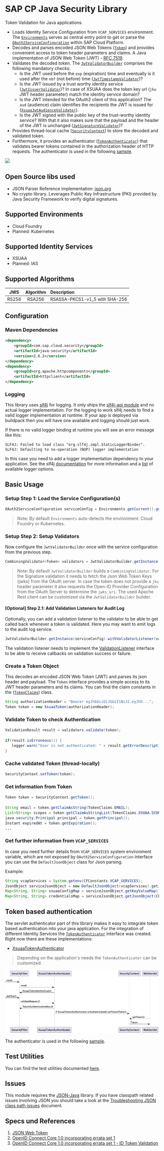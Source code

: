 # SAP CP Java Security Library

Token Validation for Java applications.

- Loads Identity Service Configuration from `VCAP_SERVICES` environment. The [`Environments`](src/main/java/com/sap/cloud/security/config/Environments.java) serves as central entry point to get or parse the  [`OAuth2ServiceConfiguration`](src/main/java/com/sap/cloud/security/config/OAuth2ServiceConfiguration.java) within SAP Cloud Platform.
- Decodes and parses encoded JSON Web Tokens ([`Token`](/java-api/src/main/java/com/sap/cloud/security/token/Token.java)) and provides convenient access to token header parameters and claims. A Java implementation of JSON Web Token (JWT) - [RFC 7519](https://tools.ietf.org/html/rfc7519). 
- Validates the decoded token. The [`JwtValidatorBuilder`](src/main/java/com/sap/cloud/security/token/validation/validators/JwtValidatorBuilder.java) comprises the following mandatory checks:
  - Is the JWT used before the `exp` (expiration) time and eventually is it used after the `nbf` (not before) time ([`JwtTimestampValidator`](
 src/main/java/com/sap/cloud/security/token/validation/validators/JwtTimestampValidator.java))?
  - Is the JWT issued by a trust worthy identity service ([`JwtIssuerValidator`](
 src/main/java/com/sap/cloud/security/token/validation/validators/JwtIssuerValidator.java))? In case of XSUAA does the token key url (`jku` JWT header parameter) match the identity service domain?
  - Is the JWT intended for the OAuth2 client of this application? The `aud` (audience) claim identifies the recipients the JWT is issued for ([`XsuaaJwtAudienceValidator`](
 src/main/java/com/sap/cloud/security/token/validation/validators/XsuaaJwtAudienceValidator.java)).
  - Is the JWT signed with the public key of the trust-worthy identity service? With that it also makes sure that the payload and the header of the JWT is unchanged ([`JwtSignatureValidator`](
 src/main/java/com/sap/cloud/security/token/validation/validators/JwtSignatureValidator.java))?
- Provides thread-local cache ([`SecurityContext`](/java-api/src/main/java/com/sap/cloud/security/token/SecurityContext.java)) to store the decoded and validated token.
- Furthermore, it provides an authenticator ([`TokenAuthenticator`](/java-api/src/main/java/com/sap/cloud/security/servlet/TokenAuthenticator.java)) that validates bearer tokens contained in the authorization header of HTTP requests. The authenticator is used in the following [sample](/samples/java-security-usage).

![](images/xsuaaApplication.png)

## Open Source libs used
- JSON Parser Reference implementation: [json.org](https://github.com/stleary/JSON-java)
- No crypto library. Leverages Public Key Infrastructure (PKI) provided by Java Security Framework to verify digital signatures.

## Supported Environments
- Cloud Foundry
- Planned: Kubernetes

## Supported Identity Services
- XSUAA
- Planned: IAS

## Supported Algorithms

| JWS | Algorithm | Description |
| :-------------: | :-------------: | :----- |
| RS256 | RSA256 | RSASSA-PKCS1-v1_5 with SHA-256 |


## Configuration

### Maven Dependencies
```xml
<dependency>
    <groupId>com.sap.cloud.security</groupId>
    <artifactId>java-security</artifactId>
    <version>2.6.2</version>
</dependency>
<dependency>
    <groupId>org.apache.httpcomponents</groupId>
    <artifactId>httpclient</artifactId>
</dependency>
```

### Logging

This library uses [slf4j](http://www.slf4j.org/) for logging. It only ships the [slf4j-api module](https://mvnrepository.com/artifact/org.slf4j/slf4j-api) and no actual logger implementation.
For the logging to work slf4j needs to find a valid logger implementation at runtime. 
If your app is deployed via buildpack then you will have one available and logging should just work.

If there is no valid logger binding at runtime you will see an error message like this:
```log
SLF4J: Failed to load class "org.slf4j.impl.StaticLoggerBinder".
SLF4J: Defaulting to no-operation (NOP) logger implementation
```
In this case you need to add a logger implementation dependency to your application.
See the slf4j [documentation](http://www.slf4j.org/codes.html#StaticLoggerBinder)
for more information and a [list](http://www.slf4j.org/manual.html#swapping) of available
logger options.

## Basic Usage

### Setup Step 1: Load the Service Configuration(s)
```java
OAuth2ServiceConfiguration serviceConfig = Environments.getCurrent().getXsuaaConfiguration();
```
> Note: By default `Environments` auto-detects the environment: Cloud Foundry or Kubernetes.


### Setup Step 2: Setup Validators
Now configure the `JwtValidatorBuilder` once with the service configuration from the previous step.
```java
CombiningValidator<Token> validators = JwtValidatorBuilder.getInstance(serviceConfig).build();
```


> Note: By default `JwtValidatorBuilder` builds a `CombiningValidator`. 
> For the Signature validation it needs to fetch the Json Web Token Keys (jwks) from the OAuth server. In case the token does not provide a `jku` header parameter it also requests the Open-ID Provider Configuration from the OAuth Server to determine the `jwks_uri`. The used Apache Rest client can be customized via the `JwtValidatorBuilder` builder.

#### [Optional] Step 2.1: Add Validation Listeners for Audit Log
Optionally, you can add a validation listener to the validator to be able to get called back whenever a token is validated. Here you may want to emit logs to the audit log service.

```java
JwtValidatorBuilder.getInstance(serviceConfig).withValidatorListener(validationListener);
```

The validation listener needs to implement the [ValidationListener](src/main/java/com/sap/cloud/security/token/validation/ValidationListener.java) interface to be able to receive callbacks on validation success or failure.

### Create a Token Object 
This decodes an encoded JSON Web Token (JWT) and parses its json header and payload. The `Token` interface provides a simple access to its JWT header parameters and its claims. You can find the claim constants in the ([`TokenClaims`](/java-api/src/main/java/com/sap/cloud/security/token/TokenClaims.java)) class.

```java
String authorizationHeader = "Bearer eyJhbGciOiJGUzI1NiJ2.eyJhh...";
Token token = new XsuaaToken(authorizationHeader);
```

### Validate Token to check Authentication

```java
ValidationResult result = validators.validate(token);

if(result.isErroneous()) {
   logger.warn("User is not authenticated: " + result.getErrorDescription());
}
```

### Cache validated Token (thread-locally)
```java
SecurityContext.setToken(token);
```

### Get information from Token
```java
Token token = SecurityContext.getToken();

String email = token.getClaimAsString(TokenClaims.EMAIL);
List<String> scopes = token.getClaimAsStringList(TokenClaims.XSUAA.SCOPES);
java.security.Principal principal = token.getPrincipal();
Instant expiredAt = token.getExpiration();
...
```

### Get further information from `VCAP_SERVICES`
In case you need further details from `VCAP_SERVICES` system environment variable, which are not exposed by `OAuth2ServiceConfiguration` interface you can use the `DefaultJsonObject` class for Json parsing. 

Example:
```java
String vcapServices = System.getenv(CFConstants.VCAP_SERVICES);
JsonObject serviceJsonObject = new DefaultJsonObject(vcapServices).getJsonObjects(Service.XSUAA.getCFName()).get(0);
Map<String, String> xsuaaConfigMap = serviceJsonObject.getKeyValueMap();
Map<String, String> credentialsMap = serviceJsonObject.getJsonObject(CFConstants.CREDENTIALS).getKeyValueMap();
```

## Token based authentication
The servlet authenticator part of this library makes it easy to integrate token based authentication into your java application.
For the integration of different Identity Services the [`TokenAuthenticator`](/java-api/src/main/java/com/sap/cloud/security/servlet/TokenAuthenticator.java) interface was created. Right now there are these implementations:
- [XsuaaTokenAuthenticator](src/main/java/com/sap/cloud/security/servlet/XsuaaTokenAuthenticator.java)

> Depending on the application's needs the `TokenAuthenticator` can be customized.

![](images/xsuaaFilter.png)

The authenticator is used in the following [sample](/samples/java-security-usage).

## Test Utilities
You can find the test utilities documented [here](/java-security-test).

## Issues

This module requires the [JSON-Java](https://github.com/stleary/JSON-java) library.
If you have classpath related  issues involving JSON you should take a look at the
[Troubleshooting JSON class path issues](/docs/Troubleshooting_JsonClasspathIssues.md) document.

## Specs und References
1. [JSON Web Token](https://tools.ietf.org/html/rfc7519)
2. [OpenID Connect Core 1.0 incorporating errata set 1](https://openid.net/specs/openid-connect-core-1_0.html)
3. [OpenID Connect Core 1.0 incorporating errata set 1 - ID Token Validation](https://openid.net/specs/openid-connect-core-1_0.html#IDTokenValidation)
